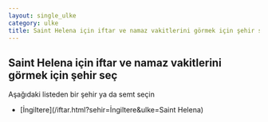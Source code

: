 ```yaml
---
layout: single_ulke
category: ulke
title: Saint Helena için iftar ve namaz vakitlerini görmek için şehir seç
---
```



## Saint Helena için iftar ve namaz vakitlerini görmek için şehir seç

Aşağıdaki listeden bir şehir ya da semt seçin


* [İngiltere](/iftar.html?sehir=İngiltere&ulke=Saint Helena)
